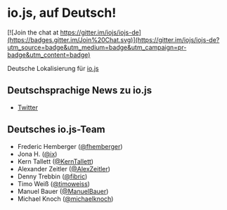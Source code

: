 # io.js, auf Deutsch!

[![Join the chat at https://gitter.im/iojs/iojs-de](https://badges.gitter.im/Join%20Chat.svg)](https://gitter.im/iojs/iojs-de?utm_source=badge&utm_medium=badge&utm_campaign=pr-badge&utm_content=badge)

Deutsche Lokalisierung für [io.js](http://iojs.org)


## Deutschsprachige News zu io.js

- [Twitter](https://twitter.com/iojs_de)


## Deutsches io.js-Team

- Frederic Hemberger ([@fhemberger](https://github.com/fhemberger))
- Jona H. ([@ix](https://github.com/ix))
- Kern Tallett ([@KernTallett](https://github.com/KernTallett))
- Alexander Zeitler ([@AlexZeitler](https://github.com/AlexZeitler))
- Denny Trebbin ([@fibric](https://github.com/fibric))
- Timo Weiß ([@timoweiss](https://github.com/timoweiss))
- Manuel Bauer ([@ManuelBauer](https://github.com/ManuelBauer))
- Michael Knoch ([@michaelknoch](https://github.com/michaelknoch))
